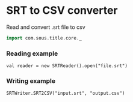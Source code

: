 # SRT to CSV converter

Read and convert .srt file to csv


```scala
import com.sous.title.core._
```
### Reading example
```
val reader = new SRTReader().open("file.srt")
```
### Writing example
```
SRTWriter.SRT2CSV("input.srt", "output.csv")
```
